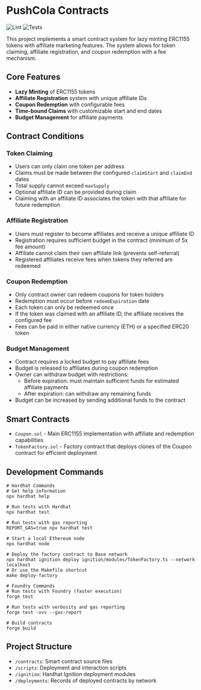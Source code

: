 # PushCola Contracts

![Lint](https://img.shields.io/badge/Lint-passing-brightgreen) ![Tests](https://img.shields.io/badge/Tests-passing-brightgreen)

This project implements a smart contract system for lazy minting ERC1155 tokens with affiliate marketing features. The system allows for token claiming, affiliate registration, and coupon redemption with a fee mechanism.

## Core Features

- **Lazy Minting** of ERC1155 tokens
- **Affiliate Registration** system with unique affiliate IDs
- **Coupon Redemption** with configurable fees
- **Time-bound Claims** with customizable start and end dates
- **Budget Management** for affiliate payments

## Contract Conditions

### Token Claiming
- Users can only claim one token per address
- Claims must be made between the configured `claimStart` and `claimEnd` dates
- Total supply cannot exceed `maxSupply`
- Optional affiliate ID can be provided during claim
- Claiming with an affiliate ID associates the token with that affiliate for future redemption

### Affiliate Registration
- Users must register to become affiliates and receive a unique affiliate ID
- Registration requires sufficient budget in the contract (minimum of 5x fee amount)
- Affiliate cannot claim their own affiliate link (prevents self-referral)
- Registered affiliates receive fees when tokens they referred are redeemed

### Coupon Redemption
- Only contract owner can redeem coupons for token holders
- Redemption must occur before `redeemExpiration` date
- Each token can only be redeemed once
- If the token was claimed with an affiliate ID, the affiliate receives the configured fee
- Fees can be paid in either native currency (ETH) or a specified ERC20 token

### Budget Management
- Contract requires a locked budget to pay affiliate fees
- Budget is released to affiliates during coupon redemption
- Owner can withdraw budget with restrictions:
  - Before expiration: must maintain sufficient funds for estimated affiliate payments
  - After expiration: can withdraw any remaining funds
- Budget can be increased by sending additional funds to the contract

## Smart Contracts

- `Coupon.sol` - Main ERC1155 implementation with affiliate and redemption capabilities
- `TokenFactory.sol` - Factory contract that deploys clones of the Coupon contract for efficient deployment

## Development Commands

```shell
# Hardhat Commands
# Get help information
npx hardhat help

# Run tests with Hardhat
npx hardhat test

# Run tests with gas reporting
REPORT_GAS=true npx hardhat test

# Start a local Ethereum node
npx hardhat node

# Deploy the factory contract to Base network
npx hardhat ignition deploy ignition/modules/TokenFactory.ts --network localhost
# Or use the Makefile shortcut
make deploy-factory

# Foundry Commands
# Run tests with Foundry (faster execution)
forge test

# Run tests with verbosity and gas reporting
forge test -vvv --gas-report

# Build contracts
forge build
```

## Project Structure

- `/contracts`: Smart contract source files
- `/scripts`: Deployment and interaction scripts
- `/ignition`: Hardhat Ignition deployment modules
- `/deployments`: Records of deployed contracts by network


